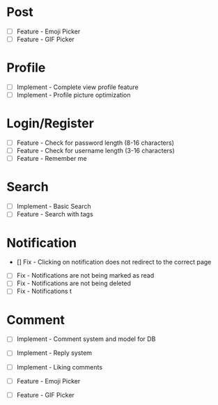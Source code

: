 # Post
- [ ] Feature - Emoji Picker
- [ ] Feature - GIF Picker

# Profile
- [ ] Implement - Complete view profile feature
- [ ] Implement - Profile picture optimization

# Login/Register
- [ ] Feature - Check for password length (8-16 characters)
- [ ] Feature - Check for username length (3-16 characters)
- [ ] Feature - Remember me

# Search
- [ ] Implement - Basic Search
- [ ] Feature - Search with tags

# Notification
- [] Fix - Clicking on notification does not redirect to the correct page
- [ ] Fix - Notifications are not being marked as read
- [ ] Fix - Notifications are not being deleted
- [ ] Fix - Notifications t

# Comment
- [ ] Implement - Comment system and model for DB
- [ ] Implement - Reply system
- [ ] Implement - Liking comments
- [ ] Feature - Emoji Picker
- [ ] Feature - GIF Picker

